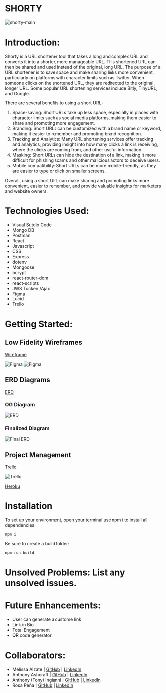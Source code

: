 # SHORTY

![shorty-main](public/shorty-main.png)

# Introduction:

Shorty is a URL shortener tool that takes a long and complex URL and converts it into a shorter, more manageable URL. This shortened URL can then be shared and used instead of the original, long URL. The purpose of a URL shortener is to save space and make sharing links more convenient, particularly on platforms with character limits such as Twitter. When someone clicks on the shortened URL, they are redirected to the original, longer URL. Some popular URL shortening services include Bitly, TinyURL, and Google.

There are several benefits to using a short URL:

1. Space-saving: Short URLs take up less space, especially in places with character limits such as social media platforms, making them easier to share and promoting more engagement.
2. Branding: Short URLs can be customized with a brand name or keyword, making it easier to remember and promoting brand recognition.
3. Tracking and Analytics: Many URL shortening services offer tracking and analytics, providing insight into how many clicks a link is receiving, where the clicks are coming from, and other useful information.
4. Masking: Short URLs can hide the destination of a link, making it more difficult for phishing scams and other malicious actors to deceive users.
5. Mobile compatibility: Short URLs can be more mobile-friendly, as they are easier to type or click on smaller screens.

Overall, using a short URL can make sharing and promoting links more convenient, easier to remember, and provide valuable insights for marketers and website owners.

# Technologies Used:

- Visual Sutdio Code
- Mongo DB
- Postman
- React
- Javascript
- CSS
- Express
- dotenv
- Mongoose
- bcrypt
- react-router-dom
- react-scripts
- JWS Tocken /Ajax
- Figma
- Lucid
- Trello

# Getting Started:

## Low Fidelity Wireframes

[Wireframe](https://www.figma.com/file/jvfxtQvrHaAasDKCLaA8P0/Bitly?node-id=0%3A1&t=AVtKmAf2Jc8hSJg5-0)

![Figma](/public/figma-home.png)
![Figma](/public/figma-dashboard.png)

## ERD Diagrams

[ERD](https://lucid.app/lucidchart/c039ad48-844f-4ec7-a0ec-915984ccca6a/edit?page=0_0&invitationId=inv_5727775a-102f-465a-aea4-508755e28f33#)

### OG Diagram
![ERD](/public/ERD.jpeg)

### Finalized Diagram
![Final ERD](https://i.imgur.com/Chke5s3.png)


## Project Management
[Trello](https://trello.com/b/qE5MKKid/bitly)

![Trello](/public/trello.png)

[Heroku](...)

# Installation

To set up your environment, open your terminal use npm i to install all dependencies:

    npm i

Be sure to create a build folder:

    npm run build

# Unsolved Problems: List any unsolved issues.

# Future Enhancements:

- User can generate a custome link
- Link in Bio
- Total Engagement
- QR code generator

# Collaborators:

- Melissa Alzate |
  [GitHub](...) |
  [LinkedIn](...)
- Anthony Ashcraft |
  [GitHub](...) |
  [LinkedIn](...)
- Anthony (Tony) Ingianni |
  [GitHub](...) |
  [LinkedIn](...)
- Rosa Peña |
  [GitHub](https://github.com/rpena124) |
  [LinkedIn](https://www.linkedin.com/in/rpe%C3%B1a/)

